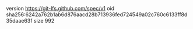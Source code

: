 version https://git-lfs.github.com/spec/v1
oid sha256:6242a762b1ab6d876aacd28b713936fed724549a02c760c6133ff8d35daae63f
size 992
